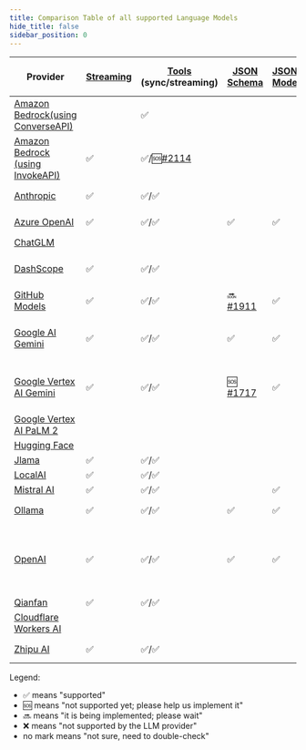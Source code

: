 ```yaml
---
title: Comparison Table of all supported Language Models
hide_title: false
sidebar_position: 0
---
```


| Provider                                                                                                              | [Streaming](/tutorials/response-streaming) | [Tools](/tutorials/tools) (sync/streaming)                          | [JSON Schema](/tutorials/structured-outputs#json-schema)           | [JSON Mode](/tutorials/ai-services#json-mode) | Supported Modalities (Input)   | [Observability](/tutorials/observability) | Local Deployment                                  | Supports Native Image | Comments                    |
|-----------------------------------------------------------------------------------------------------------------------|--------------------------------------------|---------------------------------------------------------------------|--------------------------------------------------------------------|-----------------------------------------------|--------------------------------|-------------------------------------------|---------------------------------------------------|-----------------------|-----------------------------|
| [Amazon Bedrock(using ConverseAPI)](/integrations/language-models/amazon-bedrock#chatlanguagemodel-using-converseapi) |                                            | ✅                                                                   |                                                                    |                                               | text, image, PDF               | ✅                                         |                                                   |                       |                             |
| [Amazon Bedrock (using InvokeAPI)](/integrations/language-models/amazon-bedrock#chatlanguagemodel-using-invokeapi)    | ✅                                          | ✅/🆘[#2114](https://github.com/langchain4j/langchain4j/issues/2114) |                                                                    |                                               | text                           | ✅                                         |                                                   |                       |                             |
| [Anthropic](/integrations/language-models/anthropic)                                                                  | ✅                                          | ✅/✅                                                                 |                                                                    |                                               | text, image                    |                                           |                                                   | ✅                     |                             |
| [Azure OpenAI](/integrations/language-models/azure-open-ai)                                                           | ✅                                          | ✅/✅                                                                 | ✅                                                                  | ✅                                             | text, image                    | ✅                                         |                                                   |                       |                             |
| [ChatGLM](/integrations/language-models/chatglm)                                                                      |                                            |                                                                     |                                                                    |                                               | text                           |                                           |                                                   |                       |                             |
| [DashScope](/integrations/language-models/dashscope)                                                                  | ✅                                          | ✅/✅                                                                 |                                                                    |                                               | text, image, audio             | ✅                                         |                                                   |                       |                             |
| [GitHub Models](/integrations/language-models/github-models)                                                          | ✅                                          | ✅/✅                                                                 | 🔜 [#1911](https://github.com/langchain4j/langchain4j/issues/1911) | ✅                                             | text                           | ✅                                         |                                                   |                       |                             |
| [Google AI Gemini](/integrations/language-models/google-ai-gemini)                                                    | ✅                                          | ✅/✅                                                                 | ✅                                                                  | ✅                                             | text, image, audio, video, PDF | ✅                                         |                                                   |                       |                             |
| [Google Vertex AI Gemini](/integrations/language-models/google-vertex-ai-gemini)                                      | ✅                                          | ✅/✅                                                                 | 🆘 [#1717](https://github.com/langchain4j/langchain4j/issues/1717) | ✅                                             | text, image, audio, video, PDF | ✅                                         |                                                   |                       |                             |
| [Google Vertex AI PaLM 2](/integrations/language-models/google-palm)                                                  |                                            |                                                                     |                                                                    |                                               | text                           |                                           |                                                   | ✅                     |                             |
| [Hugging Face](/integrations/language-models/hugging-face)                                                            |                                            |                                                                     |                                                                    |                                               | text                           |                                           |                                                   |                       |                             |
| [Jlama](/integrations/language-models/jlama)                                                                          | ✅                                          | ✅/✅                                                                 |                                                                    |                                               | text                           |                                           | ✅                                                 | ✅                     |                             |
| [LocalAI](/integrations/language-models/local-ai)                                                                     | ✅                                          | ✅/✅                                                                 |                                                                    |                                               | text                           |                                           | ✅                                                 |                       |                             |
| [Mistral AI](/integrations/language-models/mistral-ai)                                                                | ✅                                          | ✅/✅                                                                 |                                                                    | ✅                                             | text                           |                                           |                                                   |                       |                             |
| [Ollama](/integrations/language-models/ollama)                                                                        | ✅                                          | ✅/✅                                                                 | ✅                                                                  | ✅                                             | text, image                    | ✅                                         | ✅                                                 |                       |                             |
| [OpenAI](/integrations/language-models/open-ai)                                                                       | ✅                                          | ✅/✅                                                                 | ✅                                                                  | ✅                                             | text, image                    | ✅                                         | Compatible with: Ollama, LM Studio, GPT4All, etc. | ✅                     | Compatible with: Groq, etc. |
| [Qianfan](/integrations/language-models/qianfan)                                                                      | ✅                                          | ✅/✅                                                                 |                                                                    |                                               | text                           |                                           |                                                   |                       |                             |
| [Cloudflare Workers AI](/integrations/language-models/workers-ai)                                                     |                                            |                                                                     |                                                                    |                                               | text                           |                                           |                                                   |                       |                             |
| [Zhipu AI](/integrations/language-models/zhipu-ai)                                                                    | ✅                                          | ✅/✅                                                                 |                                                                    |                                               | text, image                    | ✅                                         |                                                   |                       |                             |

Legend:

- ✅ means "supported"
- 🆘 means "not supported yet; please help us implement it"
- 🔜 means "it is being implemented; please wait"
- ❌ means "not supported by the LLM provider"
- no mark means "not sure, need to double-check"
